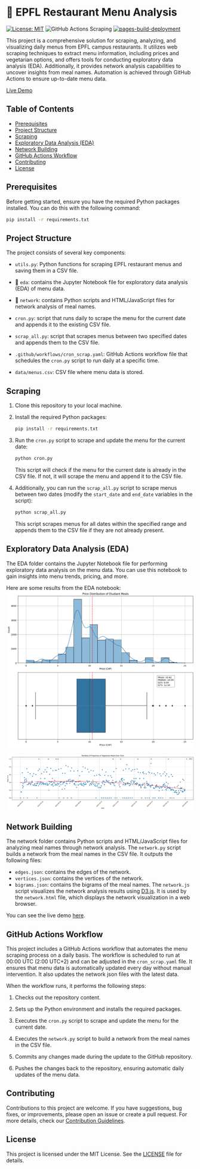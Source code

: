# :fork_and_knife: EPFL Restaurant Menu Analysis

[![License: MIT](https://img.shields.io/badge/License-MIT-yellow.svg)](https://opensource.org/licenses/MIT)
![GitHub Actions Scraping](https://github.com/antoninfaure/epfl-miam/actions/workflows/cron_scrap.yaml/badge.svg)
[![pages-build-deployment](https://github.com/antoninfaure/epfl-miam/actions/workflows/pages/pages-build-deployment/badge.svg?branch=main)](https://github.com/antoninfaure/epfl-miam/actions/workflows/pages/pages-build-deployment)

This project is a comprehensive solution for scraping, analyzing, and visualizing daily menus from EPFL campus restaurants. It utilizes web scraping techniques to extract menu information, including prices and vegetarian options, and offers tools for conducting exploratory data analysis (EDA). Additionally, it provides network analysis capabilities to uncover insights from meal names. Automation is achieved through GitHub Actions to ensure up-to-date menu data.

[Live Demo](https://antoninfaure.github.io/epfl-miam)

## Table of Contents

- [Prerequisites](#prerequisites)
- [Project Structure](#project-structure)
- [Scraping](#scraping)
- [Exploratory Data Analysis (EDA)](#exploratory-data-analysis-eda)
- [Network Building](#network-building)
- [GitHub Actions Workflow](#github-actions-workflow)
- [Contributing](#contributing)
- [License](#license)

## Prerequisites

Before getting started, ensure you have the required Python packages installed. You can do this with the following command:

```bash
pip install -r requirements.txt
```

## Project Structure

The project consists of several key components:

- `utils.py`: Python functions for scraping EPFL restaurant menus and saving them in a CSV file.

- :file_folder: `eda`: contains the Jupyter Notebook file for exploratory data analysis (EDA) of menu data.

- :file_folder: `network`: contains Python scripts and HTML/JavaScript files for network analysis of meal names.

- `cron.py`: script that runs daily to scrape the menu for the current date and appends it to the existing CSV file.

- `scrap_all.py`: script that scrapes menus between two specified dates and appends them to the CSV file.

- `.github/workflows/cron_scrap.yaml`: GitHub Actions workflow file that schedules the `cron.py` script to run daily at a specific time.

- `data/menus.csv`: CSV file where menu data is stored.

## Scraping

1. Clone this repository to your local machine.

2. Install the required Python packages:

   ```bash
   pip install -r requirements.txt
   ```

3. Run the `cron.py` script to scrape and update the menu for the current date:

   ```bash
   python cron.py
   ```

   This script will check if the menu for the current date is already in the CSV file. If not, it will scrape the menu and append it to the CSV file.

4. Additionally, you can run the `scrap_all.py` script to scrape menus between two dates (modify the `start_date` and `end_date` variables in the script):

   ```bash
   python scrap_all.py
   ```

   This script scrapes menus for all dates within the specified range and appends them to the CSV file if they are not already present.

## Exploratory Data Analysis (EDA)

The EDA folder contains the Jupyter Notebook file for performing exploratory data analysis on the menu data. You can use this notebook to gain insights into menu trends, pricing, and more.

Here are some results from the EDA notebook:
![Student Menu Prices](eda/etudiant_distribution.png)

![Vegetarian Trendline](eda/vegetarian_trendline.png)

## Network Building

The network folder contains Python scripts and HTML/JavaScript files for analyzing meal names through network analysis.
The `network.py` script builds a network from the meal names in the CSV file. It outputs the following files:
- `edges.json`: contains the edges of the network.
- `vertices.json`: contains the vertices of the network.
- `bigrams.json`: contains the bigrams of the meal names.
The `network.js` script visualizes the network analysis results using [D3.js](https://d3js.org/). It is used by the `network.html` file, which displays the network visualization in a web browser.

You can see the live demo [here](https://antoninfaure.github.io/epfl-miam).

## GitHub Actions Workflow

This project includes a GitHub Actions workflow that automates the menu scraping process on a daily basis. The workflow is scheduled to run at 00:00 UTC (2:00 UTC+2) and can be adjusted in the `cron_scrap.yaml` file. It ensures that menu data is automatically updated every day without manual intervention. It also updates the network json files with the latest data.

When the workflow runs, it performs the following steps:

1. Checks out the repository content.

2. Sets up the Python environment and installs the required packages.

3. Executes the `cron.py` script to scrape and update the menu for the current date.

4. Executes the `network.py` script to build a network from the meal names in the CSV file.

5. Commits any changes made during the update to the GitHub repository.

6. Pushes the changes back to the repository, ensuring automatic daily updates of the menu data.

## Contributing

Contributions to this project are welcome. If you have suggestions, bug fixes, or improvements, please open an issue or create a pull request. For more details, check our [Contribution Guidelines](CONTRIBUTING.md).

## License

This project is licensed under the MIT License. See the [LICENSE](LICENSE) file for details.
